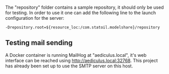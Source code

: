The "repository" folder contains a sample repository, it should only be used
for testing. In order to use it one can add the following line to the launch 
configuration for the server:

	-Drepository.root=${resource_loc:/com.statoil.modelshare}/repository

## Testing mail sending

A Docker container is running MailHog at "aediculus.local", it's web interface
can be reached using http://aediculus.local:32768. This project has already
been set up to use the SMTP server on this host.
